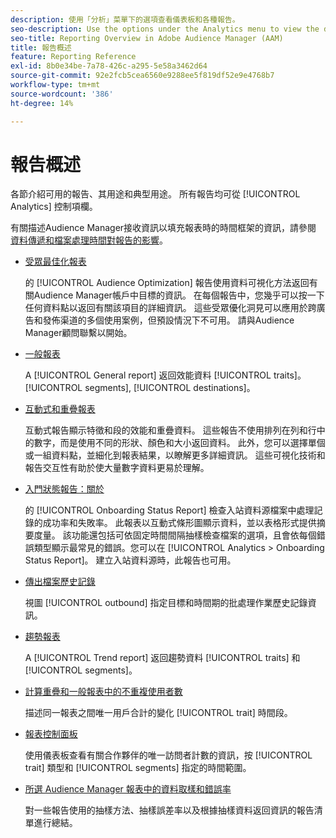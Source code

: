 ```yaml
---
description: 使用「分析」菜單下的選項查看儀表板和各種報告。
seo-description: Use the options under the Analytics menu to view the dashboard and various reports in Adobe Audience Manager (AAM).
seo-title: Reporting Overview in Adobe Audience Manager (AAM)
title: 報告概述
feature: Reporting Reference
exl-id: 8b0e34be-7a78-426c-a295-5e58a3462d64
source-git-commit: 92e2fcb5cea6560e9288ee5f819df52e9e4768b7
workflow-type: tm+mt
source-wordcount: '386'
ht-degree: 14%

---
```


# 報告概述

各節介紹可用的報告、其用途和典型用途。 所有報告均可從 [!UICONTROL Analytics] 控制項欄。

有關描述Audience Manager接收資訊以填充報表時的時間框架的資訊，請參閱 [資料傳遞和檔案處理時間對報告的影響](/help/using/reference/reporting-file-transfer-timeframe.md)。

* [受眾最佳化報表](/help/using/reporting/audience-optimization-reports/audience-optimization-reports.md)

   的 [!UICONTROL Audience Optimization] 報告使用資料可視化方法返回有關Audience Manager帳戶中目標的資訊。 在每個報告中，您幾乎可以按一下任何資料點以返回有關該項目的詳細資訊。 這些受眾優化洞見可以應用於跨廣告和發佈渠道的多個使用案例，但預設情況下不可用。 請與Audience Manager顧問聯繫以開始。

* [一般報表](/help/using/reporting/general-reports.md)

   A [!UICONTROL General report] 返回效能資料 [!UICONTROL traits]。 [!UICONTROL segments], [!UICONTROL destinations]。

* [互動式和重疊報表](/help/using/reporting/dynamic-reports/dynamic-reports.md)

   互動式報告顯示特徵和段的效能和重疊資料。 這些報告不使用排列在列和行中的數字，而是使用不同的形狀、顏色和大小返回資料。 此外，您可以選擇單個或一組資料點，並細化到報表結果，以瞭解更多詳細資訊。 這些可視化技術和報告交互性有助於使大量數字資料更易於理解。

* [入門狀態報告：關於](/help/using/reporting/onboarding-status-report.md)

   的 [!UICONTROL Onboarding Status Report] 檢查入站資料源檔案中處理記錄的成功率和失敗率。 此報表以互動式條形圖顯示資料，並以表格形式提供摘要度量。 該功能還包括可依固定時間間隔抽樣檢查檔案的選項，且會依每個錯誤類型顯示最常見的錯誤。您可以在 [!UICONTROL Analytics > Onboarding Status Report]。 建立入站資料源時，此報告也可用。

* [傳出檔案歷史記錄](/help/using/reporting/outbound-history-report.md)

   視圖 [!UICONTROL outbound] 指定目標和時間期的批處理作業歷史記錄資訊。

* [趨勢報表](/help/using/reporting/trend-reports.md)

   A [!UICONTROL Trend report] 返回趨勢資料 [!UICONTROL traits] 和 [!UICONTROL segments]。

* [計算重疊和一般報表中的不重複使用者數](/help/using/reporting/unique-user-counts.md)

   描述同一報表之間唯一用戶合計的變化 [!UICONTROL trait] 時間段。

* [報表控制面板](/help/using/reporting/trend-reports.md)

   使用儀表板查看有關合作夥伴的唯一訪問者計數的資訊，按 [!UICONTROL trait] 類型和 [!UICONTROL segments] 指定的時間範圍。

* [所選 Audience Manager 報表中的資料取樣和錯誤率](/help/using/reporting/report-sampling.md)

   對一些報告使用的抽樣方法、抽樣誤差率以及根據抽樣資料返回資訊的報告清單進行總結。
